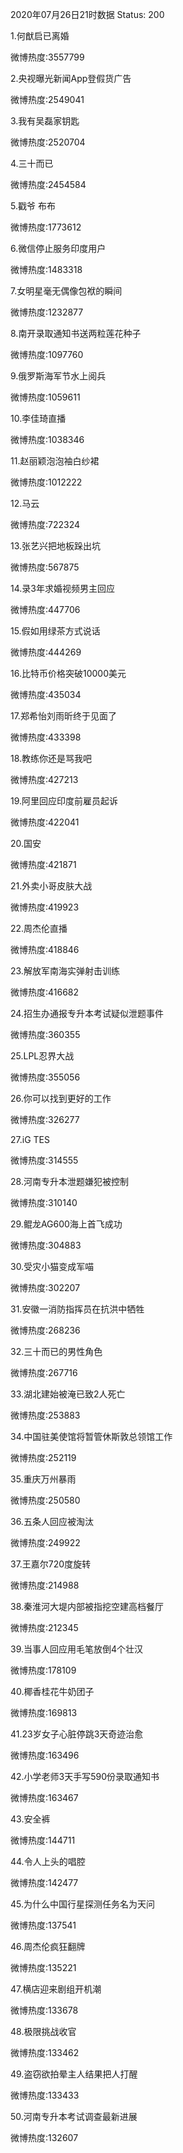 2020年07月26日21时数据
Status: 200

1.何猷启已离婚

微博热度:3557799

2.央视曝光新闻App登假货广告

微博热度:2549041

3.我有吴磊家钥匙

微博热度:2520704

4.三十而已

微博热度:2454584

5.戳爷 布布

微博热度:1773612

6.微信停止服务印度用户

微博热度:1483318

7.女明星毫无偶像包袱的瞬间

微博热度:1232877

8.南开录取通知书送两粒莲花种子

微博热度:1097760

9.俄罗斯海军节水上阅兵

微博热度:1059611

10.李佳琦直播

微博热度:1038346

11.赵丽颖泡泡袖白纱裙

微博热度:1012222

12.马云

微博热度:722324

13.张艺兴把地板跺出坑

微博热度:567875

14.录3年求婚视频男主回应

微博热度:447706

15.假如用绿茶方式说话

微博热度:444269

16.比特币价格突破10000美元

微博热度:435034

17.郑希怡刘雨昕终于见面了

微博热度:433398

18.教练你还是骂我吧

微博热度:427213

19.阿里回应印度前雇员起诉

微博热度:422041

20.国安

微博热度:421871

21.外卖小哥皮肤大战

微博热度:419923

22.周杰伦直播

微博热度:418846

23.解放军南海实弹射击训练

微博热度:416682

24.招生办通报专升本考试疑似泄题事件

微博热度:360355

25.LPL忍界大战

微博热度:355056

26.你可以找到更好的工作

微博热度:326277

27.iG TES

微博热度:314555

28.河南专升本泄题嫌犯被控制

微博热度:310140

29.鲲龙AG600海上首飞成功

微博热度:304883

30.受灾小猫变成军喵

微博热度:302207

31.安徽一消防指挥员在抗洪中牺牲

微博热度:268236

32.三十而已的男性角色

微博热度:267716

33.湖北建始被淹已致2人死亡

微博热度:253883

34.中国驻美使馆将暂管休斯敦总领馆工作

微博热度:252119

35.重庆万州暴雨

微博热度:250580

36.五条人回应被淘汰

微博热度:249922

37.王嘉尔720度旋转

微博热度:214988

38.秦淮河大堤内部被指挖空建高档餐厅

微博热度:212345

39.当事人回应用毛笔放倒4个壮汉

微博热度:178109

40.椰香桂花牛奶团子

微博热度:169813

41.23岁女子心脏停跳3天奇迹治愈

微博热度:163496

42.小学老师3天手写590份录取通知书

微博热度:163467

43.安全裤

微博热度:144711

44.令人上头的唱腔

微博热度:142477

45.为什么中国行星探测任务名为天问

微博热度:137541

46.周杰伦疯狂翻牌

微博热度:135221

47.横店迎来剧组开机潮

微博热度:133678

48.极限挑战收官

微博热度:133462

49.盗窃欲拍晕主人结果把人打醒

微博热度:133433

50.河南专升本考试调查最新进展

微博热度:132607

